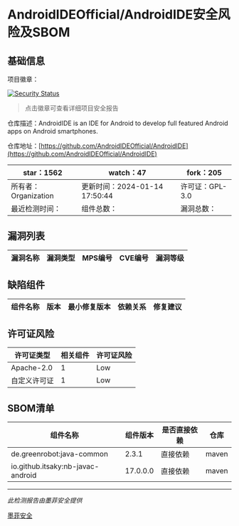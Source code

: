 # AndroidIDEOfficial/AndroidIDE安全风险及SBOM

## 基础信息

项目徽章：

[![Security Status](https://www.murphysec.com/platform3/v31/badge/1746594098066976768.svg)](https://www.murphysec.com/console/report/1746594097710460928/1746594098066976768)

> 点击徽章可查看详细项目安全报告

仓库描述：AndroidIDE is an IDE for Android to develop full featured Android apps on Android smartphones.

仓库地址：[https://github.com/AndroidIDEOfficial/AndroidIDE](https://github.com/AndroidIDEOfficial/AndroidIDE)

| star：1562 | watch：47 | fork：205 |
| ----------- | -------------- | ------------ |
| 所有者：Organization | 更新时间：2024-01-14 17:50:44 | 许可证：GPL-3.0 |
| 最近检测时间： | 组件总数： | 漏洞总数： |




## 漏洞列表

| 漏洞名称 | 漏洞类型 | MPS编号 | CVE编号 | 漏洞等级 |
| ------- | ------ | ------- | ------ | ----- |





## 缺陷组件

| 组件名称 | 版本 | 最小修复版本 | 依赖关系 | 修复建议 |
| -------- | ---- | ------------ | -------- | -------- |





## 许可证风险

| 许可证类型 | 相关组件 | 许可证风险 |
| ---------- | -------- | ---------- |
|Apache-2.0|1|Low|
|自定义许可证|1|Low|




## SBOM清单

| 组件名称 | 组件版本 | 是否直接依赖 | 仓库 |
| -------- | -------- | ------------ | ---- |
|de.greenrobot:java-common|2.3.1|直接依赖|maven|
|io.github.itsaky:nb-javac-android|17.0.0.0|直接依赖|maven|


------

*此检测报告由墨菲安全提供*

[墨菲安全](www.murphysec.com)